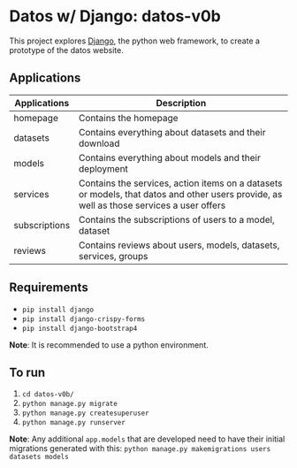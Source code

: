 # Datos w/ Django: datos-v0b

This project explores [Django](https://www.djangoproject.com/), the python web framework, to create a prototype of the datos website.

## Applications

| Applications  | Description |
| ---           | ---         |
| homepage      | Contains the homepage |
| datasets      | Contains everything about datasets and their download |
| models        | Contains everything about models and their deployment |
| services      | Contains the services, action items on a datasets or models, that datos and other users provide, as well as those services a user offers |
| subscriptions | Contains the subscriptions of users to a model, dataset |
| reviews       | Contains reviews about users, models, datasets, services, groups |

## Requirements
* `pip install django`
* `pip install django-crispy-forms`
* `pip install django-bootstrap4`

**Note**: It is recommended to use a python environment.

## To run
1. `cd datos-v0b/`
2. `python manage.py migrate`
3. `python manage.py createsuperuser`
4. `python manage.py runserver`

**Note**: Any additional `app.models` that are developed need to have their initial migrations generated with this: `python manage.py makemigrations users datasets models`
